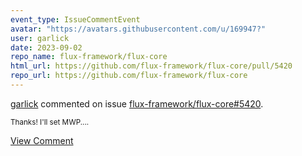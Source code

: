 ```yaml
---
event_type: IssueCommentEvent
avatar: "https://avatars.githubusercontent.com/u/169947?"
user: garlick
date: 2023-09-02
repo_name: flux-framework/flux-core
html_url: https://github.com/flux-framework/flux-core/pull/5420
repo_url: https://github.com/flux-framework/flux-core
---
```


<a href='https://github.com/garlick' target='_blank'>garlick</a> commented on issue <a href='https://github.com/flux-framework/flux-core/pull/5420' target='_blank'>flux-framework/flux-core#5420</a>.

<small>Thanks! I'll set MWP....</small>

<a href='https://github.com/flux-framework/flux-core/pull/5420' target='_blank'>View Comment</a>